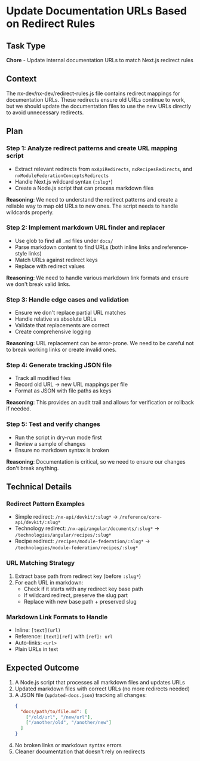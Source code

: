 # Update Documentation URLs Based on Redirect Rules

## Task Type
**Chore** - Update internal documentation URLs to match Next.js redirect rules

## Context
The nx-dev/nx-dev/redirect-rules.js file contains redirect mappings for documentation URLs. These redirects ensure old URLs continue to work, but we should update the documentation files to use the new URLs directly to avoid unnecessary redirects.

## Plan

### Step 1: Analyze redirect patterns and create URL mapping script
- Extract relevant redirects from `nxApiRedirects`, `nxRecipesRedirects`, and `nxModuleFederationConceptsRedirects`
- Handle Next.js wildcard syntax (`:slug*`)
- Create a Node.js script that can process markdown files

**Reasoning**: We need to understand the redirect patterns and create a reliable way to map old URLs to new ones. The script needs to handle wildcards properly.

### Step 2: Implement markdown URL finder and replacer
- Use glob to find all `.md` files under `docs/`
- Parse markdown content to find URLs (both inline links and reference-style links)
- Match URLs against redirect keys
- Replace with redirect values

**Reasoning**: We need to handle various markdown link formats and ensure we don't break valid links.

### Step 3: Handle edge cases and validation
- Ensure we don't replace partial URL matches
- Handle relative vs absolute URLs
- Validate that replacements are correct
- Create comprehensive logging

**Reasoning**: URL replacement can be error-prone. We need to be careful not to break working links or create invalid ones.

### Step 4: Generate tracking JSON file
- Track all modified files
- Record old URL → new URL mappings per file
- Format as JSON with file paths as keys

**Reasoning**: This provides an audit trail and allows for verification or rollback if needed.

### Step 5: Test and verify changes
- Run the script in dry-run mode first
- Review a sample of changes
- Ensure no markdown syntax is broken

**Reasoning**: Documentation is critical, so we need to ensure our changes don't break anything.

## Technical Details

### Redirect Pattern Examples
- Simple redirect: `/nx-api/devkit/:slug*` → `/reference/core-api/devkit/:slug*`
- Technology redirect: `/nx-api/angular/documents/:slug*` → `/technologies/angular/recipes/:slug*`
- Recipe redirect: `/recipes/module-federation/:slug*` → `/technologies/module-federation/recipes/:slug*`

### URL Matching Strategy
1. Extract base path from redirect key (before `:slug*`)
2. For each URL in markdown:
   - Check if it starts with any redirect key base path
   - If wildcard redirect, preserve the slug part
   - Replace with new base path + preserved slug

### Markdown Link Formats to Handle
- Inline: `[text](url)`
- Reference: `[text][ref]` with `[ref]: url`
- Auto-links: `<url>`
- Plain URLs in text

## Expected Outcome
1. A Node.js script that processes all markdown files and updates URLs
2. Updated markdown files with correct URLs (no more redirects needed)
3. A JSON file (`updated-docs.json`) tracking all changes:
   ```json
   {
     "docs/path/to/file.md": [
       ["/old/url", "/new/url"],
       ["/another/old", "/another/new"]
     ]
   }
   ```
4. No broken links or markdown syntax errors
5. Cleaner documentation that doesn't rely on redirects